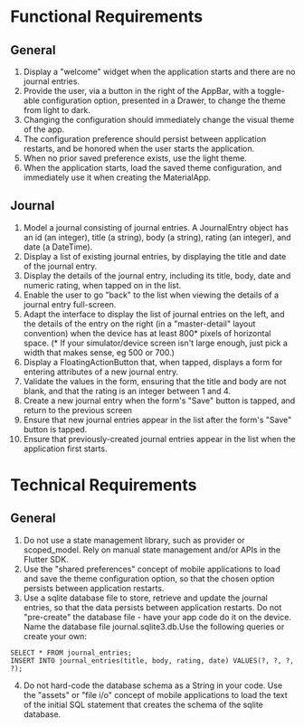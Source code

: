# Functional Requirements
## General
1. Display a "welcome" widget when the application starts and there are no journal entries.
2. Provide the user, via a button in the right of the AppBar, with a toggle-able configuration option, presented in a Drawer, to change the theme from light to dark.
3. Changing the configuration should immediately change the visual theme of the app.
4. The configuration preference should persist between application restarts, and be honored when the user starts the application.
5. When no prior saved preference exists, use the light theme.
6. When the application starts, load the saved theme configuration, and immediately use it when creating the MaterialApp.

## Journal
1. Model a journal consisting of journal entries. A JournalEntry object has an id (an integer), title (a string), body (a string), rating (an integer), and date (a DateTime).
2. Display a list of existing journal entries, by displaying the title and date of the journal entry.
3. Display the details of the journal entry, including its title, body, date and numeric rating, when tapped on in the list.
4. Enable the user to go "back" to the list when viewing the details of a journal entry full-screen.
5. Adapt the interface to display the list of journal entries on the left, and the details of the entry on the right (in a "master-detail" layout convention) when the device has at least 800* pixels of horizontal space. (* If your simulator/device screen isn't large enough, just pick a width that makes sense, eg 500 or 700.)
6. Display a FloatingActionButton that, when tapped, displays a form for entering attributes of a new journal entry.
7. Validate the values in the form, ensuring that the title and body are not blank, and that the rating is an integer between 1 and 4.
8. Create a new journal entry when the form's "Save" button is tapped, and return to the previous screen
9. Ensure that new journal entries appear in the list after the form's "Save" button is tapped.
10. Ensure that previously-created journal entries appear in the list when the application first starts.

# Technical Requirements
## General
1. Do not use a state management library, such as provider or scoped_model. Rely on manual state management and/or APIs in the Flutter SDK.
2. Use the "shared preferences" concept of mobile applications to load and save the theme configuration option, so that the chosen option persists between application restarts.
3. Use a sqlite database file to store, retrieve and update the journal entries, so that the data persists between application restarts. Do not "pre-create" the database file - have your app code do it on the device. Name the database file journal.sqlite3.db.Use the following queries or create your own:
```
SELECT * FROM journal_entries;
INSERT INTO journal_entries(title, body, rating, date) VALUES(?, ?, ?, ?);
```
4. Do not hard-code the database schema as a String in your code. Use the "assets" or "file i/o" concept of mobile applications to load the text of the initial SQL statement that creates the schema of the sqlite database.
